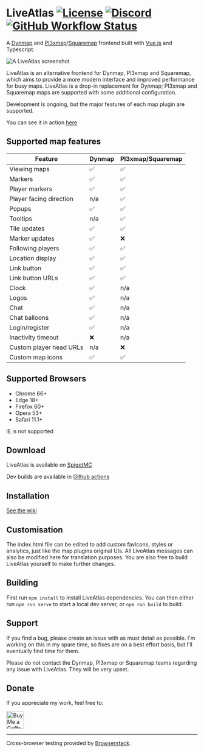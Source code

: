 # LiveAtlas [![License](https://img.shields.io/badge/license-MIT-blue)](LICENSE) [![Discord](https://img.shields.io/discord/390942438061113344?color=8C9CFE&label=discord&logo=discord&logoColor=white)](https://discord.gg/DBduB9qyv3) [![GitHub Workflow Status](https://img.shields.io/github/workflow/status/JLyne/LiveAtlas/Build)](https://github.com/JLyne/LiveAtlas/actions)


A [Dynmap](https://github.com/webbukkit/dynmap) and [Pl3xmap](https://github.com/NeumimTo/Pl3xMap)/[Squaremap](https://github.com/jpenilla/squaremap) frontend built with [Vue.js](https://github.com/vuejs/vue) and Typescript.

![A LiveAtlas screenshot](https://minecraft.rtgame.co.uk/liveatlas/liveatlas4.png)

LiveAtlas is an alternative frontend for Dynmap, Pl3xmap and Squaremap, which aims to provide a more modern interface and improved performance for busy maps. LiveAtlas is a drop-in replacement for Dynmap; Pl3xmap and Squaremap maps are supported with some additional configuration.

Development is ongoing, but the major features of each map plugin are supported.

You can see it in action [here](https://minecraft.rtgame.co.uk/map/build)

## Supported map features

| Feature | Dynmap | Pl3xmap/Squaremap |
| --------------- | --------------- | --------------- |
| Viewing maps | ✅ | ✅ |
| Markers | ✅ | ✅ |
| Player markers | ✅ | ✅ |
| Player facing direction | n/a | ✅ |
| Popups | ✅ | ✅ |
| Tooltips | n/a | ✅ |
| Tile updates | ✅ | ✅ |
| Marker updates | ✅ | ❌ |
| Following players | ✅ | ✅ |
| Location display | ✅ | ✅ |
| Link button | ✅ | ✅ |
| Link button URLs | ✅ | ✅ |
| Clock | ✅ | n/a |
| Logos | ✅ | n/a | 
| Chat |  ✅ | n/a |
| Chat balloons | ✅ | n/a |
| Login/register | ✅ | n/a |
| Inactivity timeout | ❌ | n/a |
| Custom player head URLs | n/a | ❌ | 
| Custom map icons | ✅ | ✅ |

## Supported Browsers
- Chrome 66+
- Edge 18+
- Firefox 60+
- Opera 53+
- Safari 11.1+

IE is not supported

## Download
LiveAtlas is available on [SpigotMC](https://www.spigotmc.org/resources/liveatlas-a-dynmap-frontend-for-the-modern-web.86939/)

Dev builds are available in [Github actions](https://github.com/JLyne/LiveAtlas/actions/workflows/main.yml)

## Installation
[See the wiki](https://github.com/JLyne/LiveAtlas/wiki/Installation)

## Customisation
The index.html file can be edited to add custom favicons, styles or analytics, just like the map plugins original UIs. All LiveAtlas messages can also be modified here for translation purposes.
You are also free to build LiveAtlas yourself to make further changes.

## Building
First run `npm install` to install LiveAtlas dependencies. You can then either run `npm run serve` to start a local dev server, or `npm run build` to build.

## Support
If you find a bug, please create an issue with as must detail as possible. I'm working on this in my spare time, so fixes are on a best effort basis, but I'll eventually find time for them.

Please do not contact the Dynmap, Pl3xmap or Squaremap teams regarding any issue with LiveAtlas. They will be very upset.

## Donate
If you appreciate my work, feel free to:

<a href='https://ko-fi.com/jlyne' target='_blank'><img height='35' style='border:0px;height:46px;' src='https://az743702.vo.msecnd.net/cdn/kofi3.png?v=0' border='0' alt='Buy Me a Coffee at ko-fi.com' /></a>
___
  
Cross-browser testing provided by [Browserstack](http://browserstack.com/).
